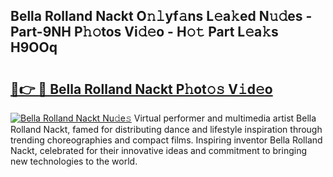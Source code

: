 ## Bella Rolland Nackt O𝚗𝚕yf𝚊ns L𝚎a𝚔ed N𝚞𝚍es - Part-9NH P𝚑𝚘tos Vi𝚍𝚎o - H𝚘𝚝 Part L𝚎a𝚔s H9OOq

# <h2><a href="http://kf7utt.oniu.top/?m=Bella+Rolland+Nackt">🔗👉 🔴 Bella Rolland Nackt P𝚑ot𝚘𝚜 V𝚒d𝚎o</a></h2>

[![Bella Rolland Nackt Nu𝚍e𝚜](https://i.imgur.com/0qMVB7G.gif)](http://kf7utt.oniu.top/?m=Bella+Rolland+Nackt)
Virtual performer and multimedia artist Bella Rolland Nackt, famed for distributing dance and lifestyle inspiration through trending choreographies and compact films. Inspiring inventor Bella Rolland Nackt, celebrated for their innovative ideas and commitment to bringing new technologies to the world.  

